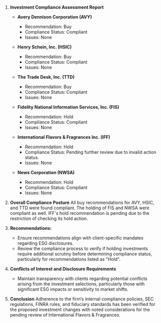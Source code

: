 1. **Investment Compliance Assessment Report**

   - **Avery Dennison Corporation (AVY)**
     - Recommendation: Buy
     - Compliance Status: Compliant
     - Issues: None

   - **Henry Schein, Inc. (HSIC)**
     - Recommendation: Buy
     - Compliance Status: Compliant
     - Issues: None

   - **The Trade Desk, Inc. (TTD)**
     - Recommendation: Buy
     - Compliance Status: Compliant
     - Issues: None

   - **Fidelity National Information Services, Inc. (FIS)**
     - Recommendation: Hold
     - Compliance Status: Compliant
     - Issues: None

   - **International Flavors & Fragrances Inc. (IFF)**
     - Recommendation: Hold
     - Compliance Status: Pending further review due to invalid action status.
     - Issues: None

   - **News Corporation (NWSA)**
     - Recommendation: Hold
     - Compliance Status: Compliant
     - Issues: None

2. **Overall Compliance Posture**
   All buy recommendations for AVY, HSIC, and TTD were found compliant. The holding of FIS and NWSA were compliant as well. IFF's hold recommendation is pending due to the restriction of checking its hold action.

3. **Recommendations:**
   - Ensure recommendations align with client-specific mandates regarding ESG disclosures.
   - Review the compliance process to verify if holding investments require additional scrutiny before determining compliance status, particularly for recommendations listed as "Hold".

4. **Conflicts of Interest and Disclosure Requirements**
   - Maintain transparency with clients regarding potential conflicts arising from the investment selections, particularly those with significant ESG impacts or sensitivity to market shifts.

5. **Conclusion**
   Adherence to the firm’s internal compliance policies, SEC regulations, FINRA rules, and fiduciary standards has been verified for the proposed investment changes with noted considerations for the pending review of International Flavors & Fragrances.